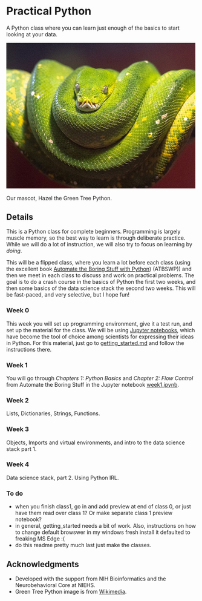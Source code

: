 # Practical Python
A Python class where you can learn just enough of the basics to start looking at your data.

<img width = "500" src="./images/hazel.png">

Our mascot, Hazel the Green Tree Python.
## Details
This is a Python class for complete beginners. Programming is largely muscle memory, so the best way to learn is through deliberate practice. While we will do a lot of instruction, we will also try to focus on learning by *doing*.

This will be a flipped class, where you learn a lot before each class (using the excellent book [Automate the Boring Stuff with Python](https://automatetheboringstuff.com/2e/)) (ATBSWP)) and then we meet in each class to discuss and work on practical problems. The goal is to do a crash course in the basics of Python the first two weeks, and then some basics of the data science stack the second two weeks. This will be fast-paced, and very selective, but I hope fun!

### Week 0
This week you will set up programming environment, give it a test run, and set up the material for the class. We will be using [Jupyter notebooks](https://www.nature.com/articles/d41586-018-07196-1), which have become the tool of choice among scientists for expressing their ideas in Python.  For this material, just go to [getting_started.md](getting_started.md) and follow the instructions there.

### Week 1
You will go through *Chapters 1: Python Basics* and *Chapter 2: Flow Control* from Automate the Boring Stuff in the Jupyter notebook [week1.ipynb](week1.ipynb).

### Week 2
Lists, Dictionaries, Strings, Functions.

### Week 3
Objects, Imports and virtual environments, and intro to the data science stack part 1.

### Week 4
Data science stack, part 2. Using Python IRL.

### To do
- when you finish class1, go in and add preview at end of class 0, or just have them read over class 1? Or make separate class 1 preview notebook?
- in general, getting_started needs a bit of work. Also, instructions on how to change default browswer in my windows fresh install it defaulted to freaking MS Edge :( 
- do this readme pretty much last just make the classes.

## Acknowledgments
- Developed with the support from NIH Bioinformatics and the Neurobehavioral Core at NIEHS.
- Green Tree Python image is from [Wikimedia](https://commons.wikimedia.org/wiki/File:A_Green_Tree_Python.jpg).

